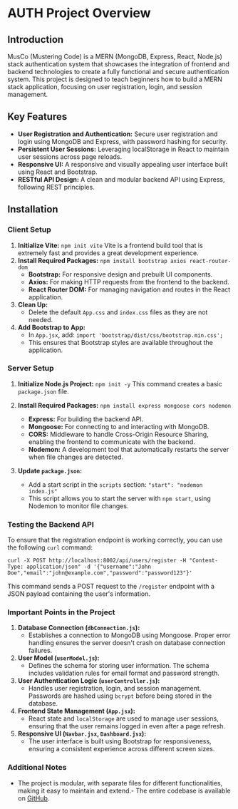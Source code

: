 # AUTH Project Overview

## Introduction

MusCo (Mustering Code) is a MERN (MongoDB, Express, React, Node.js) stack authentication system that showcases the integration of frontend and backend technologies to create a fully functional and secure authentication system. This project is designed to teach beginners how to build a MERN stack application, focusing on user registration, login, and session management.

## Key Features

- **User Registration and Authentication:** Secure user registration and login using MongoDB and Express, with password hashing for security.
- **Persistent User Sessions:** Leveraging localStorage in React to maintain user sessions across page reloads.
- **Responsive UI:** A responsive and visually appealing user interface built using React and Bootstrap.
- **RESTful API Design:** A clean and modular backend API using Express, following REST principles.

## Installation

### Client Setup

1. **Initialize Vite:**
   `npm init vite`
   Vite is a frontend build tool that is extremely fast and provides a great development experience.
2. **Install Required Packages:**
   `npm install bootstrap axios react-router-dom`
   - **Bootstrap:** For responsive design and prebuilt UI components.
   - **Axios:** For making HTTP requests from the frontend to the backend.
   - **React Router DOM:** For managing navigation and routes in the React application.
3. **Clean Up:**
   - Delete the default `App.css` and `index.css` files as they are not needed.
4. **Add Bootstrap to App:**
   - In `App.jsx`, add:
     `import 'bootstrap/dist/css/bootstrap.min.css';`
   - This ensures that Bootstrap styles are available throughout the application.

### Server Setup

1. **Initialize Node.js Project:**
   `npm init -y`
   This command creates a basic `package.json` file.

2. **Install Required Packages:**
   `npm install express mongoose cors nodemon`

   - **Express:** For building the backend API.
   - **Mongoose:** For connecting to and interacting with MongoDB.
   - **CORS:** Middleware to handle Cross-Origin Resource Sharing, enabling the frontend to communicate with the backend.
   - **Nodemon:** A development tool that automatically restarts the server when file changes are detected.

3. **Update `package.json`:**
   - Add a start script in the `scripts` section:
     `"start": "nodemon index.js"`
   - This script allows you to start the server with `npm start`, using Nodemon to monitor file changes.

### Testing the Backend API

To ensure that the registration endpoint is working correctly, you can use the following `curl` command:

`curl -X POST http://localhost:8002/api/users/register -H "Content-Type: application/json" -d '{"username":"John Doe","email":"john@example.com","password":"password123"}'`

This command sends a POST request to the `/register` endpoint with a JSON payload containing the user's information.

### Important Points in the Project

1. **Database Connection (`dbConnection.js`):**
   - Establishes a connection to MongoDB using Mongoose. Proper error handling ensures the server doesn't crash on database connection failures.
2. **User Model (`userModel.js`):**
   - Defines the schema for storing user information. The schema includes validation rules for email format and password strength.
3. **User Authentication Logic (`userController.js`):**
   - Handles user registration, login, and session management. Passwords are hashed using `bcrypt` before being stored in the database.
4. **Frontend State Management (`App.jsx`):**
   - React state and `localStorage` are used to manage user sessions, ensuring that the user remains logged in even after a page refresh.
5. **Responsive UI (`Navbar.jsx`, `Dashboard.jsx`):**
   - The user interface is built using Bootstrap for responsiveness, ensuring a consistent experience across different screen sizes.

### Additional Notes

- The project is modular, with separate files for different functionalities, making it easy to maintain and extend.- The entire codebase is available on [GitHub](https://github.com/yourusername/musco-auth).

